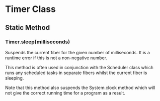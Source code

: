 # Timer Class

## Static Method

### Timer.**sleep**(milliseconds)

Suspends the current fiber for the given number of milliseconds. It is a runtime error if this is not a non-negative number.

This method is often used in conjunction with the Scheduler class which runs any scheduled tasks in separate fibers whilst the current fiber is sleeping.

Note that this method also suspends the System.clock method which will not give the correct running time for a program as a result.

